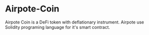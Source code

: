 # Airpote-Coin
Airpote Coin is a DeFi token with deflationary instrument. 
Airpote use Solidity programing language for it's smart contract. 

